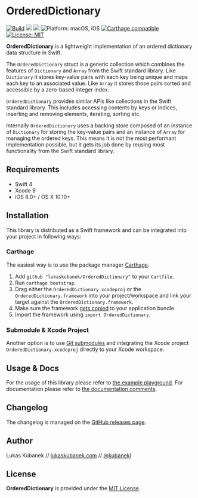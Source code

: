 # OrderedDictionary

[![](https://img.shields.io/travis/lukaskubanek/OrderedDictionary.svg?style=flat-square "Build")](https://travis-ci.org/lukaskubanek/OrderedDictionary) [![](https://img.shields.io/badge/release-v1.0.0--beta.2-blue.svg?style=flat-square)](https://github.com/lukaskubanek/OrderedDictionary/releases) [![](https://img.shields.io/badge/Swift-4.0-orange.svg?style=flat-square)](https://developer.apple.com/swift/ "Swift 4") ![](https://img.shields.io/badge/platform-macOS%20%7C%20iOS-yellowgreen.svg?style=flat-square "Platform: macOS, iOS") [![](https://img.shields.io/badge/Carthage-compatible-4BC51D.svg?style=flat-square "Carthage compatible")](https://github.com/Carthage/Carthage) [![](https://img.shields.io/badge/license-MIT-lightgrey.svg?style=flat-square "License: MIT")](LICENSE.md)

**OrderedDictionary** is a lightweight implementation of an ordered dictionary data structure in Swift.

The `OrderedDictionary` struct is a generic collection which combines the features of `Dictionary` and `Array` from the Swift standard library. Like `Dictionary` it stores key-value pairs with each key being unique and maps each key to an associated value. Like `Array` it stores those pairs sorted and accessible by a zero-based integer index.

`OrderedDictionary` provides similar APIs like collections in the Swift standard library. This includes accessing contents by keys or indices, inserting and removing elements, iterating, sorting etc.

Internally `OrderedDictionary` uses a backing store composed of an instance of `Dictionary` for storing the key-value pairs and an instance of `Array` for managing the ordered keys. This means it is not the most performant implementation possible, but it gets its job done by reusing most functionality from the Swift standard library.

## Requirements

- Swift 4
- Xcode 9
- iOS 8.0+ / OS X 10.10+

## Installation

This library is distributed as a Swift framework and can be integrated into your project in following ways:

### Carthage

The easiest way is to use the package manager [Carthage](https://github.com/Carthage/Carthage).

1. Add `github "lukaskubanek/OrderedDictionary"` to your `Cartfile`.
2. Run `carthage bootstrap`.
3. Drag either the `OrderedDictionary.xcodeproj` or the `OrderedDictionary.framework` into your project/workspace and link your target against the `OrderedDictionary.framework`.
4. Make sure the framework [gets copied](https://github.com/Carthage/Carthage#adding-frameworks-to-an-application) to your application bundle.
5. Import the framework using `import OrderedDictionary`.

### Submodule & Xcode Project

Another option is to use [Git submodules](http://git-scm.com/book/en/v2/Git-Tools-Submodules) and integrating the Xcode project `OrderedDictionary.xcodeproj` directly to your Xcode workspace.

## Usage & Docs

For the usage of this library please refer to [the example playground](Playgrounds/OrderedDictionary.playground/Contents.swift). For documentation please refer to [the documentation comments](Sources/OrderedDictionary.swift).

## Changelog

The changelog is managed on the [GitHub releases page](https://github.com/lukaskubanek/OrderedDictionary/releases).

## Author

Lukas Kubanek // [lukaskubanek.com](http://lukaskubanek.com) // [@kubanekl](https://twitter.com/kubanekl)

## License

**OrderedDictionary** is provided under the [MIT License](LICENSE.md).
